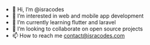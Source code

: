 - 👋 Hi, I’m @isracodes
- 👀 I’m interested in web and mobile app development
- 🌱 I’m currently learning flutter and laravel
- 💞️ I’m looking to collaborate on open source projects
- 📫 How to reach me contact@isracodes.com

<!---
isracodes/isracodes is a ✨ special ✨ repository because its `README.md` (this file) appears on your GitHub profile.
You can click the Preview link to take a look at your changes.
--->

